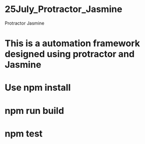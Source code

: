 # 25July_Protractor_Jasmine
 Protractor Jasmine 


 # This is a automation framework designed using protractor and Jasmine
 
# Use npm install
# npm run build
# npm test



